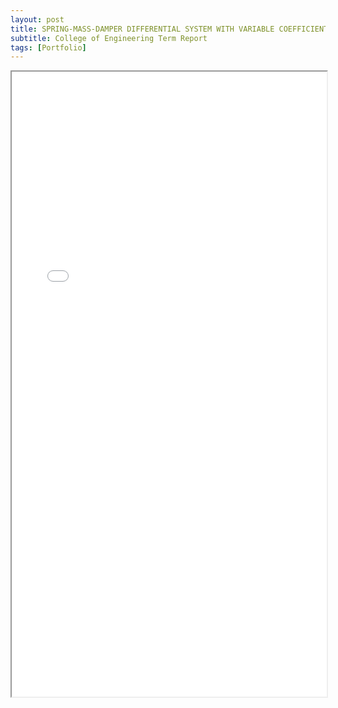 ```yaml
---
layout: post
title: SPRING-MASS-DAMPER DIFFERENTIAL SYSTEM WITH VARIABLE COEFFICIENTS
subtitle: College of Engineering Term Report
tags: [Portfolio]
---
```


<iframe src="/assets/img/MA345Report.pdf" width="100%" height="1000px"></iframe>
